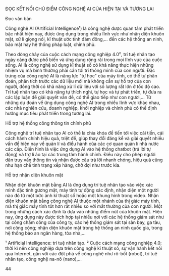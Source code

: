 ĐỌC KẾT NỐI CHỦ ĐIỂM
CÔNG NGHỆ AI CỦA HIỆN TẠI VÀ TƯƠNG LAI

Đọc văn bản

Công nghệ AI (Artificial Intelligence¹) là công nghệ được quan tâm phát triển bậc nhất hiện nay, được ứng dụng trong nhiều lĩnh vực như nhận diện khuôn mặt, xử lí giọng nói, kĩ thuật ước tính đám đông,... đến các hệ thống an ninh, bảo mật hay hệ thống pháp luật, chính phủ.

Theo dòng chảy của cuộc cách mạng công nghiệp 4.0², trí tuệ nhân tạo ngày càng được phổ biến và ứng dụng rộng rãi trong mọi lĩnh vực của cuộc sống. AI là công nghệ sử dụng kĩ thuật số có khả năng thực hiện những nhiệm vụ mà bình thường phải cần tới trí thông minh của con người. Đặc trưng của công nghệ AI là năng lực "tự học" của máy tính, có thể tự phân đoán, phân tích trước các dữ liệu mới mà không cần sự hỗ trợ của con người, đồng thời có khả năng xử lí dữ liệu với số lượng rất lớn ở tốc độ cao. Trí tuệ nhân tạo có khả năng tự thích nghi, tự học và tự phát triển, tự đưa ra các lập luận để giải quyết vấn đề, có thể giao tiếp như con người,... Từ những dự đoán về ứng dụng công nghệ AI trong nhiều lĩnh vực khác nhau, các nhà nghiên cứu, doanh nghiệp, khởi nghiệp và chính phủ có thể định hướng mục tiêu phát triển trong tương lai.

Hỗ trợ hệ thống công thông tin chính phủ

Công nghệ trí tuệ nhân tạo AI có thể là chìa khóa để tiến tới việc cải tiến, cải cách hành chính hiệu quả, triệt để, giúp thay đổi đáng kể và giải quyết nhiều vấn đề hiện nay về quản lí và điều hành của các cơ quan quản lí nhà nước các cấp. Điển hình là việc ứng dụng AI vào hệ thống chatbot (trả lời tự động) và trợ lí ảo tại các trung tâm hành chính. Điều này cho phép người dân truy vấn thông tin và nhận được câu trả lời nhanh chóng, hiệu quả cũng như hạn chế tình trạng xếp hàng, chờ đợi như trước kia.

Hỗ trợ nhận diện khuôn mặt

Nhận diện khuôn mặt bằng AI là ứng dụng trí tuệ nhân tạo vào việc xác minh đặc tính gương mặt, máy tính tự động xác định, nhận diện một người nào đó từ một bức ảnh kĩ thuật số hoặc một khung hình trong video. Nhận diện khuôn mặt bằng công nghệ AI thuộc một nhánh của thị giác máy tính, mà thị giác máy tính tốt hơn rất nhiều so với mắt thường của con người. Một trong những cách xác định là dựa vào những điểm nút của khuôn mặt. Hiện nay, ứng dụng này được tích hợp tại nhiều nơi với các hệ thống giám sát như tại công chấm công của công ty, các hệ thống giám sát tại sân bay, ga tàu, nơi công cộng; nhận diện khuôn mặt trong hệ thống an ninh quốc gia, trong hệ thống bảo an ngân hàng, tòa nhà,...

¹ Artificial Intelligence: trí tuệ nhân tạo.
² Cuộc cách mạng công nghiệp 4.0: thời kì nền công nghiệp dựa trên công nghệ kĩ thuật số, sự vận hành kết nối qua Internet, gắn với các đột phá về công nghệ như rô-bốt (robot), trí tuệ nhân tạo, công nghệ na-nô (nano),...

44